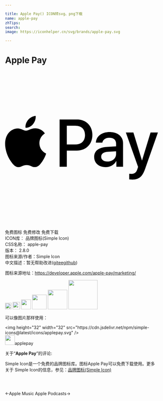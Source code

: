 ```yaml
---

title: Apple Pay() ICON转svg、png下载
name: apple-pay
zhTips: 
search: 
image: https://iconhelper.cn/svg/brands/apple-pay.svg

---
```


# Apple Pay  <small style="font-size: 60%;font-weight: 100"></small>

<div id="svg" class="svg-wrap">
<svg role="img" viewBox="0 0 24 24" xmlns="http://www.w3.org/2000/svg"><title>Apple Pay icon</title><path d="M4.388 8.284c-.282.337-.732.602-1.182.564-.056-.455.164-.938.422-1.237C3.91 7.265 4.402 7.02 4.8 7c.047.474-.136.938-.412 1.284zm.407.654c-.651-.038-1.21.375-1.518.375-.315 0-.788-.356-1.304-.346-.67.01-1.293.393-1.635 1.005C-.366 11.194.155 13.005.834 14c.333.493.732 1.033 1.257 1.014.496-.019.693-.327 1.293-.327.605 0 .778.327 1.304.318.543-.01.885-.493 1.218-.986.38-.56.535-1.104.544-1.133-.01-.01-1.05-.412-1.06-1.625-.009-1.015.82-1.498.858-1.526-.468-.702-1.2-.778-1.453-.797zM8.56 7.564v7.389h1.135v-2.526h1.57c1.434 0 2.442-.996 2.442-2.436 0-1.441-.989-2.427-2.404-2.427H8.559zm1.135.967h1.308c.984 0 1.546.53 1.546 1.464 0 .934-.562 1.47-1.551 1.47H9.694V8.53zm6.084 6.478c.713 0 1.374-.364 1.674-.943h.023v.887h1.05v-3.678c0-1.066-.844-1.754-2.142-1.754-1.205 0-2.095.697-2.128 1.654h1.022c.084-.455.501-.753 1.073-.753.694 0 1.083.327 1.083.929v.407l-1.416.086c-1.317.08-2.03.625-2.03 1.573 0 .957.736 1.592 1.791 1.592zm.305-.876c-.605 0-.99-.294-.99-.744 0-.465.371-.735 1.079-.778l1.26-.08v.417c0 .692-.58 1.185-1.35 1.185zm3.844 2.83c1.106 0 1.626-.427 2.08-1.721L24 9.592h-1.153l-1.336 4.365h-.023l-1.336-4.365h-1.186l1.921 5.38-.103.327c-.173.554-.454.767-.956.767-.089 0-.262-.01-.333-.019v.887c.066.019.347.028.432.028z"/></svg>
</div>
<detail full-name='apple-pay'></detail>

<div class="detail-page">
<p>
<span><span class="badge-success badge">免费图标</span> <span class="badge-success badge">免费修改</span>  <span class="badge-success badge">免费下载</span> </span>
<br/>
<span>
ICON库：
<span class="badge-secondary badge">品牌图标(Simple Icon)</span> 
</span>
<br/>
<span>
CSS名称：
<span class="badge-secondary badge">apple-pay</span> 
</span>

<br/>
<span>
版本：
<span class="badge-secondary badge">2.8.0</span> 
</span>
<br/>
<span>图标来源/作者：<span class="badge-light badge">Simple Icon</span></span> 
<br/>
<span class="zh-detail">中文描述：暂无<span class="help-link"><span>帮助改进</span>(<a href="https://gitee.com/liuwave/icon-helper/edit/master/json/brands/apple-pay.json" target="_blank" rel="noopener noreferrer">gitee</a><a href="https://github.com/liuwave/icon-helper/edit/master/json/brands/apple-pay.json" target="_blank" rel="noopener noreferrer">github</a></span>)</span><br/>
</p>
</div><div class="description description alert alert-light"><p>图标来源地址：<a href="https://developer.apple.com/apple-pay/marketing/" target="_blank" rel="noopener noreferrer">https://developer.apple.com/apple-pay/marketing/</a></p></div>
<div class="alert alert-dark">
<img height="21" width="21" src="https://cdn.jsdelivr.net/npm/simple-icons@latest/icons/applepay.svg" />
<img height="24" width="24" src="https://cdn.jsdelivr.net/npm/simple-icons@latest/icons/applepay.svg" />
<img height="32" width="32" src="https://cdn.jsdelivr.net/npm/simple-icons@latest/icons/applepay.svg" />
<img height="48" width="48" src="https://cdn.jsdelivr.net/npm/simple-icons@latest/icons/applepay.svg" />
<img height="64" width="64" src="https://cdn.jsdelivr.net/npm/simple-icons@latest/icons/applepay.svg" />
<img height="96" width="96" src="https://cdn.jsdelivr.net/npm/simple-icons@latest/icons/applepay.svg" />

</div>
<div>
  <p>可以像图片那样使用：    
  </p>
  <div class="alert alert-primary" style="font-size: 14px">
    &lt;img height="32" width="32" src="https://cdn.jsdelivr.net/npm/simple-icons@latest/icons/applepay.svg" /&gt;
    <copy-btn content='<img height="32" width="32" src="https://cdn.jsdelivr.net/npm/simple-icons@latest/icons/applepay.svg" />'></copy-btn>
  </div>
  <div class="alert alert-secondary">
    <img height="32" width="32" src="https://cdn.jsdelivr.net/npm/simple-icons@latest/icons/applepay.svg" />applepay
    <copy-btn content="applepay" btn-title="复制图标名称"></copy-btn>
  </div>
</div>
<div class="icon-detail__container">
<p>关于“<b>Apple Pay</b>”的评论:</p>
</div>
<Vssue title="关于“Apple Pay”的评论" />
<div><p>Simple Icon是一个免费的品牌图标库。图标Apple Pay可以免费下载使用。更多关于  Simple Icon的信息，参见：<a target="_blank" href="https://iconhelper.cn/brands.html">品牌图标(Simple Icon)</a>
</p></div>


<div style="padding:2rem 0 " class="page-nav"><p class="inner"><span class="prev">←<router-link to="/icon/apple-music.html">Apple Music</router-link></span> <span class="next"><router-link to="/icon/apple-podcasts.html">Apple Podcasts</router-link>→</span></p></div>
